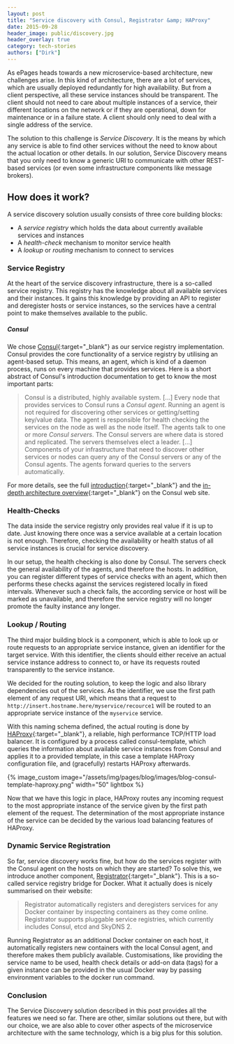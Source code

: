 ```yaml
---
layout: post
title: "Service discovery with Consul, Registrator &amp; HAProxy"
date: 2015-09-28
header_image: public/discovery.jpg
header_overlay: true
category: tech-stories
authors: ["Dirk"]
---
```


As ePages heads towards a new microservice-based architecture, new challenges arise. In this kind of architecture, there are a lot of services, which are usually deployed redundantly for high availability. But from a client perspective, all these service instances should be transparent. The client should not need to care about multiple instances of a service, their different locations on the network or if they are operational, down for maintenance or in a failure state. A client should only need to deal with a single address of the service.

The solution to this challenge is *Service Discovery*. It is the means by which any service is able to find other services without the need to know about the actual location or other details. In our solution, Service Discovery means that you only need to know a generic URI to communicate with other REST-based services (or even some infrastructure components like message brokers).

## How does it work?

A service discovery solution usually consists of three core building blocks:

* A *service registry* which holds the data about currently available services and instances
* A *health-check* mechanism to monitor service health
* A *lookup* or *routing* mechanism to connect to services

### Service Registry
At the heart of the service discovery infrastructure, there is a so-called service registry. This registry has the knowledge about all available services and their instances. It gains this knowledge by providing an API to register and deregister hosts or service instances, so the services have a central point to make themselves available to the public.

##### Consul

We chose [Consul](https://consul.io/){:target="_blank"} as our service registry implementation. Consul provides the core functionality of a service registry by utilising an agent-based setup. This means, an agent, which is kind of a daemon process, runs on every machine that provides services. Here is a short abstract of Consul's introduction documentation to get to know the most important parts:

>Consul is a distributed, highly available system. [...]
>Every node that provides services to Consul runs a *Consul agent*.  Running an agent is not required for discovering other services or getting/setting key/value data. The agent is responsible for health checking the services on the node as well as the node itself.
>The agents talk to one or more *Consul servers*. The Consul servers are where data is stored and replicated. The servers themselves elect a leader.
>[...]
>Components of your infrastructure that need to discover other services or nodes can query any of the Consul servers
>or any of the Consul agents. The agents forward queries to the servers automatically.

For more details, see the full [introduction](https://www.consul.io/intro/index.html){:target="_blank"} and the [in-depth architecture overview](https://www.consul.io/docs/internals/architecture.html){:target="_blank"} on the Consul web site.

### Health-Checks

The data inside the service registry only provides real value if it is up to date. Just knowing there once was a service available at a certain location is not enough. Therefore, checking the availability or health status of all service instances is crucial for service discovery.

In our setup, the health checking is also done by Consul. The servers check the general availability of the agents, and therefore the hosts. In addition, you can register different types of service checks with an agent, which then performs these checks against the services registered locally in fixed intervals. Whenever such a check fails, the according service or host will be marked as unavailable, and therefore the service registry will no longer promote the faulty instance any longer.

### Lookup / Routing

The third major building block is a component, which is able to look up or route requests to an appropriate service instance, given an identifier for the target service. With this identifier, the clients should either receive an actual service instance address to connect to, or have its requests routed transparently to the service instance.

We decided for the routing solution, to keep the logic and also library dependencies out of the services. As the identifier, we use the first path element of any request URI, which means that a request to `http://insert.hostname.here/myservice/recource1` will be routed to an appropriate service instance of the `myservice` service.

With this naming schema defined, the actual routing is done by [HAProxy](http://www.haproxy.org/){:target="_blank"}, a reliable, high performance TCP/HTTP load balancer. It is configured by a process called consul-template, which queries the information about available service instances from Consul and applies it to a provided template, in this case a template HAProxy configuration file, and (gracefully) restarts HAProxy afterwards.

{% image_custom image="/assets/img/pages/blog/images/blog-consul-template-haproxy.png" width="50" lightbox %}

Now that we have this logic in place, HAProxy routes any incoming request to the most appropriate instance of the service given by the first path element of the request. The determination of the most appropriate instance of the service can be decided by the various load balancing features of HAProxy.

### Dynamic Service Registration

So far, service discovery works fine, but how do the services register with the Consul agent on the hosts on which they are started? To solve this, we introduce another component, [Registrator](http://gliderlabs.com/registrator/latest/){:target="_blank"}. This is a so-called service registry bridge for Docker. What it actually does is nicely summarised on their website:

>Registrator automatically registers and deregisters services for any Docker container by inspecting containers as they come online. Registrator supports pluggable service registries, which currently includes Consul, etcd and SkyDNS 2.

Running Registrator as an additional Docker container on each host, it automatically registers new containers with the local Consul agent, and therefore makes them publicly available. Customisations, like providing the service name to be used, health check details or add-on data (tags) for a given instance can be provided in the usual Docker way by passing environment variables to the docker run command.

### Conclusion

The Service Discovery solution described in this post provides all the features we need so far.
There are other, similar solutions out there, but with our choice, we are also able to cover other aspects of the microservice architecture with the same technology, which is a big plus for this solution.
